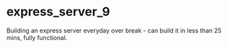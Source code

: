 # express_server_9

Building an express server everyday over break - can build it in less than 25 mins, fully functional. 
